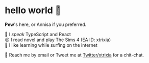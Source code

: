 # hello world 🌱

<strong>Pew</strong>'s here, or Annisa if you preferred.

🚀 I *speak* TypeScript and React  <br/>
😉 I read novel and play The Sims 4 (EA ID: xtrixia)  <br/>
🌊 I like learning while surfing on the internet <br/>

💬 Reach me by email or Tweet me at <a href="twitter.com/xtrixia">Twitter/xtrixia</a> for a chit-chat.

